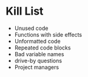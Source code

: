 Kill List
=========
* Unused code
* Functions with side effects
* Unformatted code
* Repeated code blocks
* Bad variable names
* drive-by questions
* Project managers

